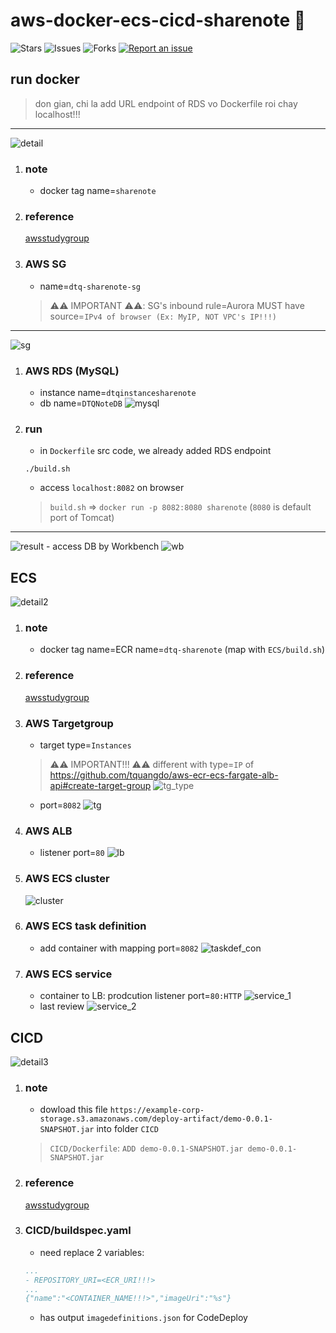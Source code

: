 # aws-docker-ecs-cicd-sharenote 🐳

![Stars](https://img.shields.io/github/stars/tquangdo/aws-docker-ecs-cicd-sharenote?color=f05340)
![Issues](https://img.shields.io/github/issues/tquangdo/aws-docker-ecs-cicd-sharenote?color=f05340)
![Forks](https://img.shields.io/github/forks/tquangdo/aws-docker-ecs-cicd-sharenote?color=f05340)
[![Report an issue](https://img.shields.io/badge/Support-Issues-green)](https://github.com/tquangdo/aws-docker-ecs-cicd-sharenote/issues/new)

## run docker
> don gian, chi la add URL endpoint of RDS vo Dockerfile roi chay localhost!!!
---
![detail](screenshots/detail.png)
1. ### note
    - docker tag name=`sharenote`
1. ### reference
    [awsstudygroup](https://000015.awsstudygroup.com/vi)
1. ### AWS SG
    - name=`dtq-sharenote-sg`
    > ⚠️⚠️ IMPORTANT ⚠️⚠️: SG's inbound rule=Aurora MUST have source=`IPv4 of browser (Ex: MyIP, NOT VPC's IP!!!)`
---
![sg](screenshots/sg.png)
1. ### AWS RDS (MySQL)
    - instance name=`dtqinstancesharenote`
    - db name=`DTQNoteDB`
    ![mysql](screenshots/mysql.png)
1. ### run
    - in `Dockerfile` src code, we already added RDS endpoint
    ```shell
    ./build.sh
    ```
    - access `localhost:8082` on browser
    > `build.sh` => `docker run -p 8082:8080 sharenote` (`8080` is default port of Tomcat)
---
![result](screenshots/result.png)
    - access DB by Workbench
    ![wb](screenshots/wb.png)

## ECS
![detail2](screenshots/detail2.png)
1. ### note
    - docker tag name=ECR name=`dtq-sharenote` (map with `ECS/build.sh`)
1. ### reference
    [awsstudygroup](https://000016.awsstudygroup.com/vi/)
1. ### AWS Targetgroup
    - target type=`Instances`
    > ⚠️⚠️ IMPORTANT!!! ⚠️⚠️ different with type=`IP` of https://github.com/tquangdo/aws-ecr-ecs-fargate-alb-api#create-target-group
    ![tg_type](screenshots/tg_type.png)
    - port=`8082`
    ![tg](screenshots/tg.png)
1. ### AWS ALB
    - listener port=`80`
    ![lb](screenshots/lb.png)
1. ### AWS ECS cluster
    ![cluster](screenshots/cluster.png)
1. ### AWS ECS task definition
    - add container with mapping port=`8082`
    ![taskdef_con](screenshots/taskdef_con.png)
1. ### AWS ECS service
    - container to LB: prodcution listener port=`80:HTTP`
    ![service_1](screenshots/service_1.png)
    - last review
    ![service_2](screenshots/service_2.png)

## CICD
![detail3](screenshots/detail3.png)
1. ### note
    - dowload this file `https://example-corp-storage.s3.amazonaws.com/deploy-artifact/demo-0.0.1-SNAPSHOT.jar` into folder `CICD`
    > `CICD/Dockerfile`: `ADD demo-0.0.1-SNAPSHOT.jar demo-0.0.1-SNAPSHOT.jar`
1. ### reference
    [awsstudygroup](https://000017.awsstudygroup.com/vi)
1. ### CICD/buildspec.yaml
    - need replace 2 variables:
    ```yml
    ...
    - REPOSITORY_URI=<ECR_URI!!!>
    ...
    {"name":"<CONTAINER_NAME!!!>","imageUri":"%s"}
    ```
    - has output `imagedefinitions.json` for CodeDeploy
